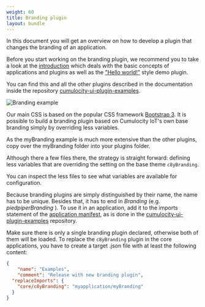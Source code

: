 ```yaml
---
weight: 60
title: Branding plugin
layout: bundle
---
```


<a name="branding"></a>

In this document you will get an overview on how to develop a plugin that changes the branding of an application.

Before you start working on the branding plugin, we recommend you to take a look at the [introduction](/web-sdk-for-plugins/overview) which deals with the basic concepts of applications and plugins as well as the ["Hello world!"](/web-sdk-for-plugins/hello-world/) style demo plugin.

You can find this and all the other plugins described in the documentation inside the repository [cumulocity-ui-plugin-examples](https://bitbucket.org/m2m/cumulocity-ui-plugin-examples).

![Branding example](/images/plugins/branding.png)

Our main CSS is based on the popular CSS framework [Bootstrap 3](http://getbootstrap.com/). It is possible to build a branding plugin based on Cumulocity IoT's own base branding simply by overriding less variables.

As the myBranding example is much more extensive than the other plugins, copy over the myBranding folder into your plugins folder.

Although there a few files there, the strategy is straight forward: defining less variables that are overriding the setting on the base theme `c8yBranding`.

You can inspect the less files to see what variables are available for configuration.

Because branding plugins are simply distinguished by their name, the name has to be unique. Besides that, it has to end in *Branding* (e.g. *piedpiperBranding* ). To use it in an application, add it to the imports statement of the [application manifest](/web-sdk-for-plugins/concepts/#application-manifest), as is done in the [cumulocity-ui-plugin-examples](https://bitbucket.org/m2m/cumulocity-ui-plugin-examples) repository.

Make sure there is only a single branding plugin declared, otherwise both of them will be loaded. To replace the `c8yBranding` plugin in the core applications, you have to create a target .json file with at least the following content:

```json
{
	"name": "Examples",
	"comment": "Release with new branding plugin",
  "replaceImports": {
    "core/c8yBranding": "myapplication/myBranding"
  }
}
```
